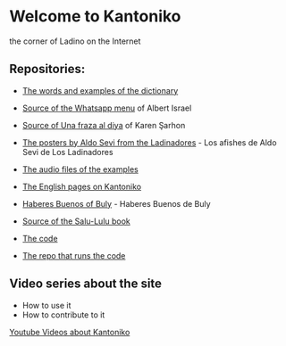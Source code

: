 # Welcome to Kantoniko

the corner of Ladino on the Internet

## Repositories:

* [The words and examples of the dictionary](https://github.com/kantoniko/ladino-diksionaryo-data)
* [Source of the Whatsapp menu](https://github.com/kantoniko/ladino-estamos-whatsapeando) of Albert Israel
* [Source of Una fraza al diya](https://github.com/kantoniko/ladino-una-fraza-al-diya) of Karen Şarhon
* [The posters by Aldo Sevi from the Ladinadores](https://github.com/kantoniko/ladino-los-ladinadores) - Los afishes de Aldo Sevi de Los Ladinadores
* [The audio files of the examples](https://github.com/kantoniko/ladino-diksionaryo-sounds)
* [The English pages on Kantoniko](https://github.com/kantoniko/ladino-pages)
* [Haberes Buenos of Buly](https://github.com/kantoniko/haberes-buenos-de-buly) - Haberes Buenos de Buly

* [Source of the Salu-Lulu book](https://github.com/kantoniko/ladino-salu-lulu)


* [The code](https://github.com/kantoniko/ladino-diksionaryo-code)
* [The repo that runs the code](https://github.com/kantoniko/kantoniko.github.io)

## Video series about the site

* How to use it
* How to contribute to it

[Youtube Videos about Kantoniko](https://www.youtube.com/playlist?list=PLw7UYp3N0eUYt8ARGB4DbNffB4MPROFDY)
